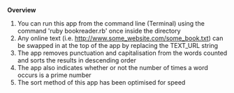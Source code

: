 **Overview**

1. You can run this app from the command line (Terminal) using the command 'ruby bookreader.rb' once inside the directory
2. Any online text (i.e. http://www.some_website.com/some_book.txt) can be swapped in at the top of the app by replacing the TEXT_URL string
3. The app removes punctuation and capitalisation from the words counted and sorts the results in descending order
4. The app also indicates whether or not the number of times a word occurs is a prime number
5. The sort method of this app has been optimised for speed
